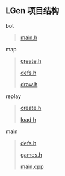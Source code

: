 ## LGen 项目结构

bot
> [main.h](bot_main.md)

map
> [create.h](map_create.md)
>
> [defs.h](map_defs.md)
>
> [draw.h](map_draw.md)

replay
> [create.h](replay_create.md)
>
> [load.h](replay_load.md)

main
> [defs.h](defs.md)
>
> [games.h](games.md)
>
> [main.cpp](main.md)